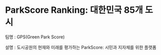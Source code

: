 # ParkScore Ranking: 대한민국 85개 도시

팀명 : GPS(Green Park Score)

설명 : 도시공원의 현재와 미래를 평가하는 ParkScore: 시민과 지자체를 위한 플랫폼
</br><br/>
